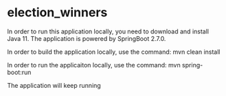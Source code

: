# election_winners

In order to run this application locally, you need to download and install Java 11.
The application is powered by SpringBoot 2.7.0.

In order to build the application locally, use the command: 
mvn clean install

In order to run the applicaiton locally, use the command:
mvn spring-boot:run

The application will keep running 
